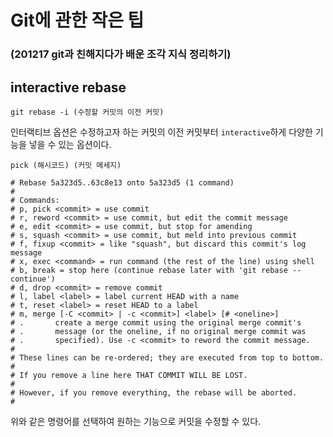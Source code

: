 # Git에 관한 작은 팁

### (201217 git과 친해지다가 배운 조각 지식 정리하기)

## interactive rebase

```git
git rebase -i (수정할 커밋의 이전 커밋)
```

인터랙티브 옵션은 수정하고자 하는 커밋의 이전 커밋부터 `interactive`하게 다양한 기능을 넣을 수 있는 옵션이다.

```git
pick (해시코드) (커밋 메세지)

# Rebase 5a323d5..63c8e13 onto 5a323d5 (1 command)
#
# Commands:
# p, pick <commit> = use commit
# r, reword <commit> = use commit, but edit the commit message
# e, edit <commit> = use commit, but stop for amending
# s, squash <commit> = use commit, but meld into previous commit
# f, fixup <commit> = like "squash", but discard this commit's log message
# x, exec <command> = run command (the rest of the line) using shell
# b, break = stop here (continue rebase later with 'git rebase --continue')
# d, drop <commit> = remove commit
# l, label <label> = label current HEAD with a name
# t, reset <label> = reset HEAD to a label
# m, merge [-C <commit> | -c <commit>] <label> [# <oneline>]
# .       create a merge commit using the original merge commit's
# .       message (or the oneline, if no original merge commit was
# .       specified). Use -c <commit> to reword the commit message.
#
# These lines can be re-ordered; they are executed from top to bottom.
#
# If you remove a line here THAT COMMIT WILL BE LOST.
#
# However, if you remove everything, the rebase will be aborted.
#
```

위와 같은 명령어를 선택하여 원하는 기능으로 커밋을 수정할 수 있다.
